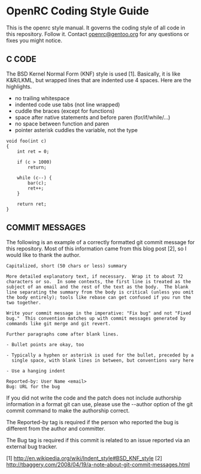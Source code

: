 OpenRC Coding Style Guide
=========================

This is the openrc style manual.  It governs the coding style of all code
in this repository.  Follow it.  Contact openrc@gentoo.org for any questions
or fixes you might notice.

## C CODE

The BSD Kernel Normal Form (KNF) style is used [1]. Basically, it is like
K&R/LKML, but wrapped lines that are indented use 4 spaces. Here are the
highlights.

- no trailing whitespace
- indented code use tabs (not line wrapped)
- cuddle the braces (except for functions)
- space after native statements and before paren (for/if/while/...)
- no space between function and paren
- pointer asterisk cuddles the variable, not the type

```
void foo(int c)
{
	int ret = 0;

	if (c > 1000)
		return;

	while (c--) {
		bar(c);
		ret++;
	}

	return ret;
}
```

## COMMIT MESSAGES

The following is an example of a correctly formatted git commit message
for this repository. Most of this information came from this blog post
[2], so I would like to thank the author.

```
Capitalized, short (50 chars or less) summary

More detailed explanatory text, if necessary.  Wrap it to about 72
characters or so.  In some contexts, the first line is treated as the
subject of an email and the rest of the text as the body.  The blank
line separating the summary from the body is critical (unless you omit
the body entirely); tools like rebase can get confused if you run the
two together.

Write your commit message in the imperative: "Fix bug" and not "Fixed
bug."  This convention matches up with commit messages generated by
commands like git merge and git revert.

Further paragraphs come after blank lines.

- Bullet points are okay, too

- Typically a hyphen or asterisk is used for the bullet, preceded by a
  single space, with blank lines in between, but conventions vary here

- Use a hanging indent

Reported-by: User Name <email>
Bug: URL for the bug
```

If you did not write the code and the patch does not include authorship
information in a format git can use, please use the --author option of the
git commit command to make the authorship correct.

The Reported-by tag is required if the person who reported the bug is
different from the author and committer.

The Bug tag is required if this commit is related to an issue reported via
an external bug tracker.

[1]	http://en.wikipedia.org/wiki/Indent_style#BSD_KNF_style
[2] http://tbaggery.com/2008/04/19/a-note-about-git-commit-messages.html

